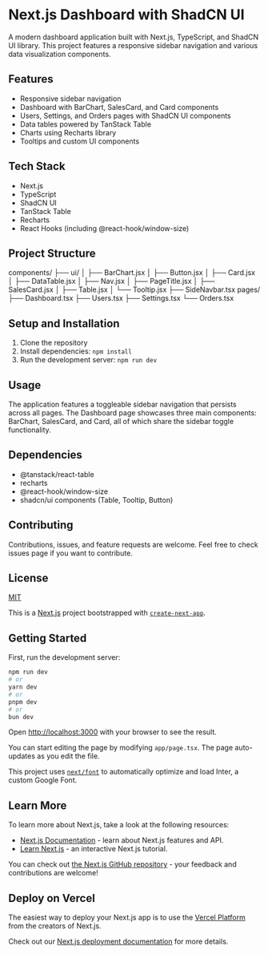 # Next.js Dashboard with ShadCN UI

A modern dashboard application built with Next.js, TypeScript, and ShadCN UI library. This project features a responsive sidebar navigation and various data visualization components.

## Features

- Responsive sidebar navigation
- Dashboard with BarChart, SalesCard, and Card components
- Users, Settings, and Orders pages with ShadCN UI components
- Data tables powered by TanStack Table
- Charts using Recharts library
- Tooltips and custom UI components

## Tech Stack

- Next.js
- TypeScript
- ShadCN UI
- TanStack Table
- Recharts
- React Hooks (including @react-hook/window-size)

## Project Structure
components/
├── ui/
│   ├── BarChart.jsx
│   ├── Button.jsx
│   ├── Card.jsx
│   ├── DataTable.jsx
│   ├── Nav.jsx
│   ├── PageTitle.jsx
│   ├── SalesCard.jsx
│   ├── Table.jsx
│   └── Tooltip.jsx
├── SideNavbar.tsx
pages/
├── Dashboard.tsx
├── Users.tsx
├── Settings.tsx
└── Orders.tsx

## Setup and Installation

1. Clone the repository
2. Install dependencies: `npm install`
3. Run the development server: `npm run dev`

## Usage

The application features a toggleable sidebar navigation that persists across all pages. The Dashboard page showcases three main components: BarChart, SalesCard, and Card, all of which share the sidebar toggle functionality.

## Dependencies

- @tanstack/react-table
- recharts
- @react-hook/window-size
- shadcn/ui components (Table, Tooltip, Button)

## Contributing

Contributions, issues, and feature requests are welcome. Feel free to check issues page if you want to contribute.

## License

[MIT](https://choosealicense.com/licenses/mit/)




This is a [Next.js](https://nextjs.org/) project bootstrapped with [`create-next-app`](https://github.com/vercel/next.js/tree/canary/packages/create-next-app).

## Getting Started

First, run the development server:

```bash
npm run dev
# or
yarn dev
# or
pnpm dev
# or
bun dev
```

Open [http://localhost:3000](http://localhost:3000) with your browser to see the result.

You can start editing the page by modifying `app/page.tsx`. The page auto-updates as you edit the file.

This project uses [`next/font`](https://nextjs.org/docs/basic-features/font-optimization) to automatically optimize and load Inter, a custom Google Font.

## Learn More

To learn more about Next.js, take a look at the following resources:

- [Next.js Documentation](https://nextjs.org/docs) - learn about Next.js features and API.
- [Learn Next.js](https://nextjs.org/learn) - an interactive Next.js tutorial.

You can check out [the Next.js GitHub repository](https://github.com/vercel/next.js/) - your feedback and contributions are welcome!

## Deploy on Vercel

The easiest way to deploy your Next.js app is to use the [Vercel Platform](https://vercel.com/new?utm_medium=default-template&filter=next.js&utm_source=create-next-app&utm_campaign=create-next-app-readme) from the creators of Next.js.

Check out our [Next.js deployment documentation](https://nextjs.org/docs/deployment) for more details.
